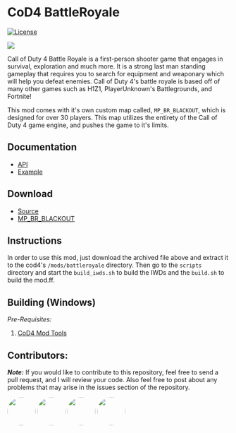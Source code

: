 # CoD4 BattleRoyale

[![License](https://img.shields.io/github/license/Iswenzz/CoD4-BattleRoyale?color=blue&logo=gitbook&logoColor=white)](https://github.com/Iswenzz/CoD4-BattleRoyale/blob/master/LICENSE)

![](https://i.imgur.com/HOTSmrJ.png)

Call of Duty 4 Battle Royale is a first-person shooter game that engages in survival, exploration and much more. It is a strong
last man standing gameplay that requires you to search for equipment and weaponary which will help you defeat enemies.
Call of Duty 4's battle royale is based off of many other games such as H1Z1, PlayerUnknown's Battlegrounds, and Fortnite!

This mod comes with it's own custom map called, ``MP_BR_BLACKOUT``, which is designed for over 30 players. This map utilizes the entirety of the Call of Duty 4 game engine, and pushes the game to it's limits.

## Documentation
* [API](https://github.com/Iswenzz/SR-Dev/blob/master/docs/battleroyale.md)
* [Example](https://github.com/Iswenzz/CoD4-Battleroyale/blob/master/maps/mp/mp_creek.gsc)

## Download
* [Source](https://github.com/Iswenzz/CoD4-Battleroyale/releases)
* [MP_BR_BLACKOUT](https://iswenzz.com:1337/fastdl/usermaps/mp_br_blackout/)

## Instructions
In order to use this mod, just download the archived file above and extract it to the cod4's ``/mods/battleroyale`` directory. Then go to the ``scripts`` directory and start the ``build_iwds.sh`` to build the IWDs and the ``build.sh`` to build the mod.ff.

## Building (Windows)
_Pre-Requisites:_
1. [CoD4 Mod Tools](https://www.moddb.com/games/call-of-duty-4-modern-warfare/downloads/mod-tools-sdk)

## Contributors:
***Note:*** If you would like to contribute to this repository, feel free to send a pull request, and I will review your code. Also feel free to post about any problems that may arise in the issues section of the repository.

<a href="https://github.com/SheepWizard"><img src="https://avatars3.githubusercontent.com/u/8878844?s=100&v=4" height=64 style="border-radius: 50%"></a>
<a href="https://github.com/DavidMRyan"><img src="https://avatars2.githubusercontent.com/u/39206040?s=460&v=4" height=64 style="border-radius: 50%"></a>
<a href="https://github.com/CoteArthur"><img src="https://avatars3.githubusercontent.com/u/57949230?s=460&u=290da1b139e2acc823bbc6db0fc5f95a411cd60a&v=4" height=64 style="border-radius: 50%"></a>
<a href="https://github.com/BraXi"><img src="https://avatars1.githubusercontent.com/u/6434152?s=460&u=875493cee09d81c6ecbf1190e7c2a9a878b0b9d8&v=4" height=64 style="border-radius: 50%"></a>
